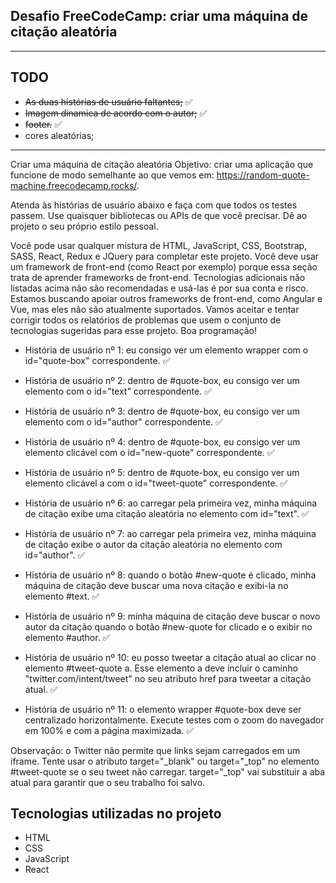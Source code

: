 ## Desafio FreeCodeCamp: criar uma máquina de citação aleatória
<hr>

## TODO
* ~~As duas histórias de usuário faltantes;~~ :white_check_mark:
* ~~Imagem dinamica de acordo com o autor;~~ :white_check_mark:
* ~~footer.~~ :white_check_mark:
* cores aleatórias;

<hr>


Criar uma máquina de citação aleatória
Objetivo: criar uma aplicação que funcione de modo semelhante ao que vemos em: https://random-quote-machine.freecodecamp.rocks/.

Atenda às histórias de usuário abaixo e faça com que todos os testes passem. Use quaisquer bibliotecas ou APIs de que você precisar. Dê ao projeto o seu próprio estilo pessoal.

Você pode usar qualquer mistura de HTML, JavaScript, CSS, Bootstrap, SASS, React, Redux e JQuery para completar este projeto. Você deve usar um framework de front-end (como React por exemplo) porque essa seção trata de aprender frameworks de front-end. Tecnologias adicionais não listadas acima não são recomendadas e usá-las é por sua conta e risco. Estamos buscando apoiar outros frameworks de front-end, como Angular e Vue, mas eles não são atualmente suportados. Vamos aceitar e tentar corrigir todos os relatórios de problemas que usem o conjunto de tecnologias sugeridas para esse projeto. Boa programação!

- História de usuário nº 1: eu consigo ver um elemento wrapper com o id="quote-box" correspondente. :white_check_mark:

- História de usuário nº 2: dentro de #quote-box, eu consigo ver um elemento com o id="text" correspondente. :white_check_mark:

- História de usuário nº 3: dentro de #quote-box, eu consigo ver um elemento com o id="author" correspondente. :white_check_mark:

- História de usuário nº 4: dentro de #quote-box, eu consigo ver um elemento clicável com o id="new-quote" correspondente. :white_check_mark:

- História de usuário nº 5: dentro de #quote-box, eu consigo ver um elemento clicável a com o id="tweet-quote" correspondente. :white_check_mark:

- História de usuário nº 6: ao carregar pela primeira vez, minha máquina de citação exibe uma citação aleatória no elemento com id="text". :white_check_mark:

- História de usuário nº 7: ao carregar pela primeira vez, minha máquina de citação exibe o autor da citação aleatória no elemento com id="author". :white_check_mark:

- História de usuário nº 8: quando o botão #new-quote é clicado, minha máquina de citação deve buscar uma nova citação e exibi-la no elemento #text. :white_check_mark:

- História de usuário nº 9: minha máquina de citação deve buscar o novo autor da citação quando o botão #new-quote for clicado e o exibir no elemento #author. :white_check_mark:

- História de usuário nº 10: eu posso tweetar a citação atual ao clicar no elemento #tweet-quote a. Esse elemento a deve incluir o caminho "twitter.com/intent/tweet" no seu atributo href para tweetar a citação atual. :white_check_mark:

- História de usuário nº 11: o elemento wrapper #quote-box deve ser centralizado horizontalmente. Execute testes com o zoom do navegador em 100% e com a página maximizada. :white_check_mark:

Observação: o Twitter não permite que links sejam carregados em um iframe. Tente usar o atributo target="_blank" ou target="_top" no elemento #tweet-quote se o seu tweet não carregar. target="_top" vai substituir a aba atual para garantir que o seu trabalho foi salvo.

## Tecnologias utilizadas no projeto
* HTML
* CSS
* JavaScript
* React

